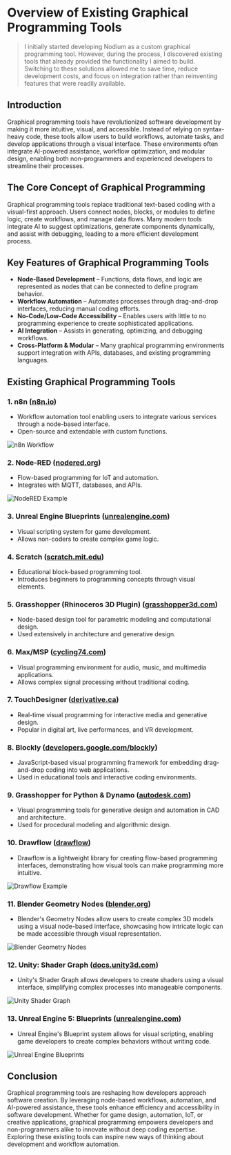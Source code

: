 # Overview of Existing Graphical Programming Tools

> I initially started developing Nodium as a custom graphical programming tool. However, during the process, I discovered existing tools that already provided the functionality I aimed to build. Switching to these solutions allowed me to save time, reduce development costs, and focus on integration rather than reinventing features that were readily available.

## Introduction

Graphical programming tools have revolutionized software development by making it more intuitive, visual, and accessible. Instead of relying on syntax-heavy code, these tools allow users to build workflows, automate tasks, and develop applications through a visual interface. These environments often integrate AI-powered assistance, workflow optimization, and modular design, enabling both non-programmers and experienced developers to streamline their processes.

## The Core Concept of Graphical Programming

Graphical programming tools replace traditional text-based coding with a visual-first approach. Users connect nodes, blocks, or modules to define logic, create workflows, and manage data flows. Many modern tools integrate AI to suggest optimizations, generate components dynamically, and assist with debugging, leading to a more efficient development process.

## Key Features of Graphical Programming Tools

- **Node-Based Development** – Functions, data flows, and logic are represented as nodes that can be connected to define program behavior.
- **Workflow Automation** – Automates processes through drag-and-drop interfaces, reducing manual coding efforts.
- **No-Code/Low-Code Accessibility** – Enables users with little to no programming experience to create sophisticated applications.
- **AI Integration** – Assists in generating, optimizing, and debugging workflows.
- **Cross-Platform & Modular** – Many graphical programming environments support integration with APIs, databases, and existing programming languages.

## Existing Graphical Programming Tools

### **1. n8n** ([n8n.io](https://n8n.io/))
   - Workflow automation tool enabling users to integrate various services through a node-based interface.
   - Open-source and extendable with custom functions.

   ![n8n Workflow](https://community.n8n.io/uploads/default/original/2X/e/efe3e52ef6fb3297d6e401dac2edc21206e07b63.gif)

### **2. Node-RED** ([nodered.org](https://nodered.org/))
   - Flow-based programming for IoT and automation.
   - Integrates with MQTT, databases, and APIs.

   ![NodeRED Example](https://user-images.githubusercontent.com/15168847/232058437-213eb8a7-4eeb-4a6d-9752-60e12abf9bb7.png)

### **3. Unreal Engine Blueprints** ([unrealengine.com](https://www.unrealengine.com/en-US/))
   - Visual scripting system for game development.
   - Allows non-coders to create complex game logic.

### **4. Scratch** ([scratch.mit.edu](https://scratch.mit.edu/))
   - Educational block-based programming tool.
   - Introduces beginners to programming concepts through visual elements.

### **5. Grasshopper (Rhinoceros 3D Plugin)** ([grasshopper3d.com](https://www.grasshopper3d.com/))
   - Node-based design tool for parametric modeling and computational design.
   - Used extensively in architecture and generative design.

### **6. Max/MSP** ([cycling74.com](https://cycling74.com/))
   - Visual programming environment for audio, music, and multimedia applications.
   - Allows complex signal processing without traditional coding.

### **7. TouchDesigner** ([derivative.ca](https://derivative.ca/))
   - Real-time visual programming for interactive media and generative design.
   - Popular in digital art, live performances, and VR development.

### **8. Blockly** ([developers.google.com/blockly](https://developers.google.com/blockly))
   - JavaScript-based visual programming framework for embedding drag-and-drop coding into web applications.
   - Used in educational tools and interactive coding environments.

### **9. Grasshopper for Python & Dynamo** ([autodesk.com](https://www.autodesk.com/de))
   - Visual programming tools for generative design and automation in CAD and architecture.
   - Used for procedural modeling and algorithmic design.

### **10. Drawflow** ([drawflow](https://github.com/jerosoler/Drawflow))
   - Drawflow is a lightweight library for creating flow-based programming interfaces, demonstrating how visual tools can make programming more intuitive.

   ![Drawflow Example](https://user-images.githubusercontent.com/15168847/232057526-63018038-440b-4a0b-baac-d366e9cba313.gif)

### **11. Blender Geometry Nodes**  ([blender.org](https://docs.blender.org/manual/en/latest/modeling/geometry_nodes/index.html#index-0)) 
   - Blender's Geometry Nodes allow users to create complex 3D models using a visual node-based interface, showcasing how intricate logic can be made accessible through visual representation.

   ![Blender Geometry Nodes](https://user-images.githubusercontent.com/15168847/232055166-b1cabd5e-a89b-4139-9a18-ae96e809d7e6.png)

### **12. Unity: Shader Graph** ([docs.unity3d.com](https://docs.unity3d.com/Packages/com.unity.shadergraph@14.0/manual/First-Shader-Graph.html))  
   - Unity's Shader Graph allows developers to create shaders using a visual interface, simplifying complex processes into manageable components.

   ![Unity Shader Graph](https://user-images.githubusercontent.com/15168847/232060906-5e22220c-be8b-45a7-92ca-cdc473f7b1cf.png)

### **13. Unreal Engine 5: Blueprints**  ([unrealengine.com](https://docs.unrealengine.com/5.0/en-US/blueprint-tutorials-in-unreal-engine/))
   - Unreal Engine's Blueprint system allows for visual scripting, enabling game developers to create complex behaviors without writing code.

   ![Unreal Engine Blueprints](https://user-images.githubusercontent.com/15168847/232058249-2f7ccaa3-887b-4248-8d1d-e354a52ad33a.png)
   
## Conclusion

Graphical programming tools are reshaping how developers approach software creation. By leveraging node-based workflows, automation, and AI-powered assistance, these tools enhance efficiency and accessibility in software development. Whether for game design, automation, IoT, or creative applications, graphical programming empowers developers and non-programmers alike to innovate without deep coding expertise. Exploring these existing tools can inspire new ways of thinking about development and workflow automation.
